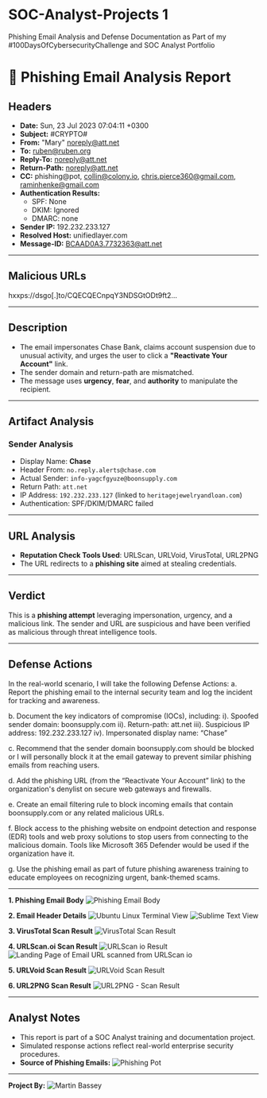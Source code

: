 # SOC-Analyst-Projects 1
Phishing Email Analysis and Defense Documentation as Part of my #100DaysOfCybersecurityChallenge and SOC Analyst Portfolio

# 📧 Phishing Email Analysis Report

## Headers
- **Date:** Sun, 23 Jul 2023 07:04:11 +0300  
- **Subject:** #CRYPTO#  
- **From:** "Mary" <noreply@att.net>  
- **To:** ruben@ruben.org  
- **Reply-To:** noreply@att.net  
- **Return-Path:** noreply@att.net  
- **CC:** phishing@pot, collin@colony.io, chris.pierce360@gmail.com, raminhenke@gmail.com  
- **Authentication Results:**  
  - SPF: None  
  - DKIM: Ignored  
  - DMARC: none  
- **Sender IP:** 192.232.233.127  
- **Resolved Host:** unifiedlayer.com  
- **Message-ID:** <BCAAD0A3.7732363@att.net>  

---

## Malicious URLs
hxxps://dsgo[.]to/CQECQECnpqY3NDSGtODt9ft2...

---

##  Description
- The email impersonates Chase Bank, claims account suspension due to unusual activity, and urges the user to click a **"Reactivate Your Account"** link.
- The sender domain and return-path are mismatched.
- The message uses **urgency**, **fear**, and **authority** to manipulate the recipient.

---

##  Artifact Analysis

### **Sender Analysis**
- Display Name: **Chase**
- Header From: `no.reply.alerts@chase.com`
- Actual Sender: `info-yagcfgyuze@boonsupply.com`
- Return Path: `att.net`
- IP Address: `192.232.233.127` (linked to `heritagejewelryandloan.com`)
- Authentication: SPF/DKIM/DMARC failed

---

##  URL Analysis
- **Reputation Check Tools Used**: URLScan, URLVoid, VirusTotal, URL2PNG
- The URL redirects to a **phishing site** aimed at stealing credentials.

---

##  Verdict
This is a **phishing attempt** leveraging impersonation, urgency, and a malicious link. The sender and URL are suspicious and have been verified as malicious through threat intelligence tools.

---

## Defense Actions 
In the real-world scenario, I will take the following Defense Actions:
a. Report the phishing email to the internal security team and log the incident for tracking and awareness.

b. Document the key indicators of compromise (IOCs), including:
i). Spoofed sender domain: boonsupply.com
ii). Return-path: att.net
iii). Suspicious IP address: 192.232.233.127
iv). Impersonated display name: “Chase”

c. Recommend that the sender domain boonsupply.com should be blocked or I will personally block it at the email gateway to prevent similar phishing emails from reaching users. 

d. Add the phishing URL (from the “Reactivate Your Account” link) to the organization's denylist on secure web gateways and firewalls.

e. Create an email filtering rule to block incoming emails that contain boonsupply.com or any related malicious URLs.

f. Block access to the phishing website on endpoint detection and response (EDR) tools and web proxy solutions to stop users from connecting to the malicious domain. Tools like Microsoft 365 Defender would be used if the organization have it.

g. Use the phishing email as part of future phishing awareness training to educate employees on recognizing urgent, bank-themed scams.

---

**1. Phishing Email Body**
![Phishing Email Body](https://github.com/user-attachments/assets/57766542-94a9-48bb-9731-e989c72c9d0a)

**2. Email Header Details**
![Ubuntu Linux Terminal View](https://github.com/user-attachments/assets/9dcd749e-4112-45b1-9a7f-e32d4bb41308)
![Sublime Text View](https://github.com/user-attachments/assets/4a9ac1e8-d2f9-4979-812d-c6e4b3476e1b)

**3. VirusTotal Scan Result**
![VirusTotal Scan Result](https://github.com/user-attachments/assets/8d012c55-948a-42a3-9616-9d6f49bb2d35)

**4. URLScan.oi Scan Result**
![URLScan io Result](https://github.com/user-attachments/assets/fc6df4a4-cf86-4120-9ab4-bd5220a9e117)
![Landing Page of Email URL scanned from URLScan io](https://github.com/user-attachments/assets/67d1b843-ed37-4b69-a277-38f96be2e2a1)

**5. URLVoid Scan Result**
![URLVoid Scan Result](https://github.com/user-attachments/assets/8308fe4d-0f97-4f17-bcc2-781212dea4e7)

**6. URL2PNG Scan Result**
![URL2PNG - Scan Result](https://github.com/user-attachments/assets/d6200ed6-1907-4238-b505-2ca51d0f0f38)



---

##  Analyst Notes
- This report is part of a SOC Analyst training and documentation project.
- Simulated response actions reflect real-world enterprise security procedures.
- **Source of Phishing Emails:** ![Phishing Pot](https://github.com/rf-peixoto/phishing_pot/tree/main/email)
  
  
--- 
**Project By:**  ![Martin Bassey](linkedin.com/in/martin-bassey)
